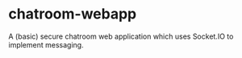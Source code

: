 # chatroom-webapp
A (basic) secure chatroom web application which uses Socket.IO to implement messaging.
